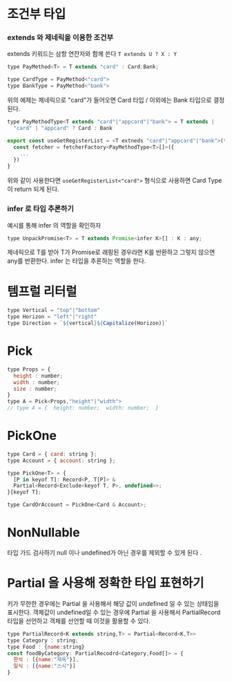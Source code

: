 # 조건부 타입
### extends 와 제네릭을 이용한 조건부 
extends 키워드는 삼항 연잔자와 함께 쓴다
`T extends U ? X : Y`

```js
type PayMethod<T> = T extends "card" : Card:Bank;

type CardType = PayMethod<"card">
type BankType = PayMethod<"bank">
```
위의 예제는 제네릭으로 "card"가 들어오면 Card 타입 / 이외에는 Bank 타입으로 결정된다. 

```js
type PayMethodType<T extends "card"|"appcard"|"bank"> = T extends |
  "card" | "appcard" ? Card : Bank

export const useGetRegisterList = <T extneds "card"|"appcard"|"bank">(type : T):UseQueryResult<PaymentMethodType<T>[]> => {
  const fetcher = fetcherFactory<PayMethodType<T>[]>({
    ...
  })
}

```
위와 같이 사용한다면 `useGetRegisterList<"card">` 형식으로 사용하면 Card Type 이 return 되게 된다.


### infer 로 타입 추론하기 
예시를 통해 infer 의 역할을 확인하자
```js
type UnpackPromise<T> = T extends Promise<infer K>[] : K : any;
```
제네릭으로 T를 받아 T가 Promise로 래핑된 경우라면 K를 반환하고 그렇지 않으면 any를 반환한다.
infer 는 타입을 추론하는 역할을 한다. 


# 템프럴 리터럴 
```js 
type Vertical = "top"|"bottom"
type Horizon = "left"|"right"
type Direction = `${vertical}${Capitalize(Horizon)}`
```

# Pick 
```js
type Props = {
  height : number;
  width : number;
  size : number;
}
type A = Pick<Props,"height"|"width">
// type A = {  height: number;  width: number;  }
```

# PickOne
```js
type Card = { card: string };
type Account = { account: string };

type PickOne<T> = {
  [P in keyof T]: Record<P, T[P]> &
  Partial<Record<Exclude<keyof T, P>, undefined>>;
}[keyof T];

type CardOrAccount = PickOne<Card & Account>;
```

# NonNullable 
타입 가드 검사하기 
null 이나 undefined가 아닌 경우를 제외할 수 있게 된다 .

# Partial 을 사용해 정확한 타입 표현하기 
키가 무한한 경우에는 Partial 을 사용해서 해당 값이 undefined 일 수 있는 상태임을 표시한다. 
객체값이 undefined일 수 있는 경우에 Partial 을 사용해서 PartialRecord 타입을 선언하고 객체를 선언할 때 이것을 활용할 수 있다. 

```js
type PartialRecord<K extends string,T> = Partial<Record<K,T>>
type Category : string;
type Food : {name:string}
const foodByCategory: PartialRecodrd<Category,Food[]> = {
  한식 : [{name:"제육"}],
  일식 : [{name:"스시"}]
}
```
